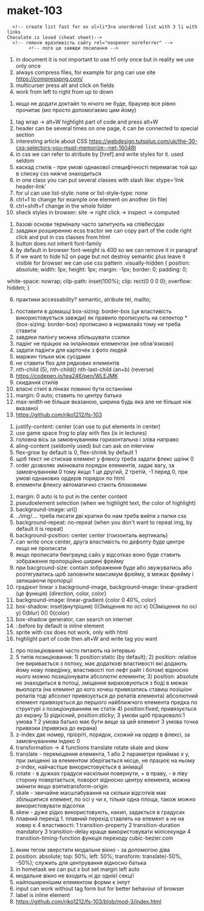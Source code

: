 # maket-103

<!-- 1 lesson online -->
<!-- doctype html вказівник яка версія html використовується -->

      <!-- create list fast for ex ul>li*3>a unordered list with 3 li with links
    Chocolate is loved (cheat sheet)-->
      <!-- remove вразливість сайту rel="noopener noreferrer" -->
            <!-- лого це завжди посилання -->

<!-- 2 lesson online -->

1. in document it is not important to use h1 only once but in reality we use only once
2. always compress files, for example for png can use site https://compresspng.com/
3. multicurser press alt and click on fields
4. work from left to right from up to down

<!-- урок з ментором перший в групах -->

1. якщо не додати доктайп то нічого не буде, браузер все рівно прочитає (мо просто допомогаємо цим йому)

<!-- 3 lesson online (css)-->

1. tag wrap -> alt+W highlight part of code and press alt+W
2. header can be several times on one page, it can be connected to special section
3. interesting article about CSS https://webdesign.tutsplus.com/uk/the-30-css-selectors-you-must-memorize--net-16048t
4. in css we can refer to atribute by [href] and write styles for it. used seldom
5. каскад стилів - при умові однакової специфічності перемагає той що в списку css нижче знаходиться
6. in one class you can put several classes with slash like: stype='link header-link'
7. for ul can use list-style: none or list-style-type: none
8. ctrl+f to change for example one element on another (in file)
9. ctrl+shift+f change in the whole folder
10. sheck styles in browser: site -> right click -> inspect -> computed

<!-- 4 lesson online (css) -->

1. базові основи терміналу часто запитують на співбесідах
2. завдяки розширенню ecss tractor we can copy part of the code right click and put in css classes from html
3. button does not inherit font-family
4. by default in browser font-weight is 400 so we can remove it in paragraf
5. if we want to hide h2 on page but not destroy semantic plus leave it visible for browser we can use css pattern
   .visually-hidden {
   position: absolute;
   width: 1px;
   height: 1px;
   margin: -1px;
   border: 0;
   padding: 0;

white-space: nowrap;
clip-path: inset(100%);
clip: rect(0 0 0 0);
overflow: hidden;
}

6. практики accessability? semantic, atribute tel, mailto;

<!-- 5 lesson online (module 3 flexbox) -->

1. поставити в домашці box-sizing: border-box (ця властивість використовується завжди)
   як правило прописують на селектор \* {box-sizing: border-box}
   прописано в нормалайз тому не треба ставити
2. завдяки палінгу можна збільшувати ссилки
3. падінг не працює на інлайнових елементах (не обов'язково)
4. задати падінги для карточек з фото людей
5. маржин тільки між сусідами
6. не ставити flex для рядкових елементів
7. nth-child (5), nth-child() nth-last-child (an+b) (reverse)
8. https://codepen.io/tea246/pen/WLEJMK
9. скидання стилів
10. власні стилі в лінках повинні бути останніми
11. margin: 0 auto; ставить по центру батька
12. max-width не більше вказаною, ширина будь яка але не більше ніж вказаної
13. https://github.com/riko1212/fs-103

<!-- 6 lesson online (module 3 flexbox) -->

1. justify-content: center (can use to put elements in center)
2. use game space frog to play with flex (is in lectures)
3. головна вісь за замовчуванням горизонтальна і зліва направо
4. aling-content (seldomly used) but can ask on interview
5. flex-grow by default is 0, flex-shrink by default 1
6. щоб текст не стискав елемент у флексу треба задати флекс шрінк 0
7. order дозволяє змінювати порядок елементів, задає вагу, за замовчуванням 0 тому якщо 1 це другий, 2 третій, -1 перед 0, при умові однакових ордерів порядок по html
8. елементи флексу автоматично стають блоковими

<!-- 7 lesson online (module 4 part 1) -->

1. margin: 0 auto is to put in the center content
2. pseudoelement selection (when we highlight text, the color of highlight)
3. background-image: url()
4. ../img/.... треба писати дві крапки бо нам треба вийти з папки css
5. background-repeat: no-repeat (when you don't want to repeat img, by default it is repeat)
6. background-position: center center (гоизонталь вертикаль)
7. can write once center, друга властивість по дефолту буде центре якщо не прописати
8. якщо прописати бекграунд сайз у відсотках воно буде ставить зображення пропорційно ширині фрейму
9. при bacground-size: contain зображення буде або звужуватись або розтягуватись щоб заповнити максимум фрейму, в межах фрейму і залишаючи пропорції
10. градієнт linear з background-image, background-image: linear-gradient (це функція) {direction, color, color}
11. background-image: linear-gradient {color 0 40%, color}
12. box-shadow: inset(внутрішня) 0(Зміщення по осі x) 0(Зміщення по осі y) 0(blur) 0() 0(color)
13. box-shadow generator, can search on internet
14. ::before by default is inline element
15. sprite with css does not work, only with html
16. highlight part of code then alt+W and write tag you want

<!-- 7 lesson online (module 4 part 2) -->

1. про позиціювання часто питають на інтервью
2. 5 типів позиціювання: 1) position:static (by default); 2) position: relative (не виривається з потоку, має додаткові властивості які додають йому нову поведінку, властивості топ лефт райт і ботом) відносно нього можно позиціонувати абсолютні елементи; 3) position: absolute не знаходиться в потоці, зміщення вираховуються з боді в межах вьюпорта (на елемент до кого хочеш привязатись ставиш позішіон релатів тоді абсолют привязується до релатів елемента) абсолютний елемент привязується до першого найближчого елемента предка по структурі з позиціонуванням не статік 4) position:fixed; привязується до екрану 5) рідкісний, position:sticky; 3 умови щоб працювало:1 умова ? 2 умова батько має бути вище за цей елемент 3 умова точка привязки (привязка до екрана)
3. z-index дає номер, пріоріті, порядок, схожий на ордер в флексі, за замовчуванням індекс 0
4. transformation -> 4 functions translate rotate skale and skew
5. translate - переміщення елемента, 1 або 2 параметри приймає x y, при зміщенні за елементом зберігається місце, не працює на ньому z-index, найчастіше використовується в анімаціЇ
6. rotate - в дужках градуси наскільки повернути, + в праву, - в ліву сторону повертається, поворот відносно центру елемента, можна змінити якщо взятиtransform-origin
7. skale - звичайне масштабування на скільки відсотків має збільшитися елемент, по осі у чи х, тільки одна площа, також можно використовувати відсотки
8. skew - дуже рідко використовують, нахил, задається в градусах
9. плавний перехід 1. плавний перехід ставлять на елемент а не на ховер
   є 4 властивості: 1 transition-property 2 transition-duration mandatory 3 transition-delay краще використовувати мілісекунди 4 transition-timing-function функція переходу cubic-bezier.com

<!-- 8 lesson online (module 5 part 1) -->

1. яким тегом зверстати модальне вікно - за допомогою діва
2. position: absolute;
   top: 50%;
   left: 50%;
   transform: translate(-50%, -50%);
   служить для центрування відносно батька
3. in hometask we can put x but set margin left auto
4. модальне вікно не входить ні до однієї секції
5. найпоширенішим елементом форми є інпут
6. input can work without tag form but for better behavour of browser
7. label is inline element
8. https://github.com/riko1212/fs-103/blob/mod-3/index.html
